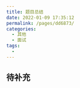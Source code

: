 ```yaml
---
title: 题目总结
date: 2022-01-09 17:35:12
permalink: /pages/dd6873/
categories: 
  - 其他
  - 面试
tags: 
  - 
---
```


## 待补充

